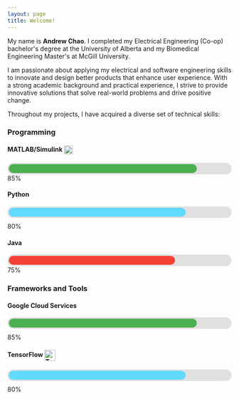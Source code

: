 ```yaml
---
layout: page
title: Welcome!
---
```


<head>
  <link rel="stylesheet" href="https://cdnjs.cloudflare.com/ajax/libs/font-awesome/6.0.0-beta3/css/all.min.css">
  <style>
    .custom-icon {
      width: 20px;
      height: 20px;
      vertical-align: middle;
    }
    .tensorflow-icon {
      width: 25px;
      height: 25px;
      vertical-align: middle;
    }
  </style>
</head>

My name is **Andrew Chao**. I completed my Electrical Engineering (Co-op) bachelor's degree at the University of Alberta and my Biomedical Engineering Master's at McGill University.

I am passionate about applying my electrical and software engineering skills to innovate and design better products that enhance user experience. With a strong academic background and practical experience, I strive to provide innovative solutions that solve real-world problems and drive positive change. 

Throughout my projects, I have acquired a diverse set of technical skills: 

### Programming

#### MATLAB/Simulink <img src="https://upload.wikimedia.org/wikipedia/commons/2/21/Matlab_Logo.png" alt="MATLAB" class="custom-icon">
<div style="background-color: #e0e0e0; border-radius: 25px; padding: 3px;">
  <div style="width: 85%; background-color: #4caf50; height: 20px; border-radius: 25px;"></div>
</div>
85%

#### Python <i class="fab fa-python"></i>
<div style="background-color: #e0e0e0; border-radius: 25px; padding: 3px; margin-bottom: 10px;">
  <div style="width: 80%; background-color: #61dafb; height: 20px; border-radius: 25px;"></div>
</div>
80%

#### Java <i class="fab fa-java"></i>
<div style="background-color: #e0e0e0; border-radius: 25px; padding: 3px;">
  <div style="width:75%; background-color: #f44336; height: 20px; border-radius: 25px;"></div>
</div>
75%


### Frameworks and Tools

#### Google Cloud Services <i class="fab fa-google"></i>
<div style="background-color: #e0e0e0; border-radius: 25px; padding: 3px; margin-bottom: 10px;">
  <div style="width: 85%; background-color: #4caf50; height: 20px; border-radius: 25px;"></div>
</div>
85%

#### TensorFlow <img src="https://upload.wikimedia.org/wikipedia/commons/a/ab/TensorFlow_logo.svg" alt="TensorFlow" class="tensorflow-icon">
<div style="background-color: #e0e0e0; border-radius: 25px; padding: 3px; margin-bottom: 10px;">
  <div style="width: 80%; background-color: #61dafb; height: 20px; border-radius: 25px;"></div>
</div>
80%

